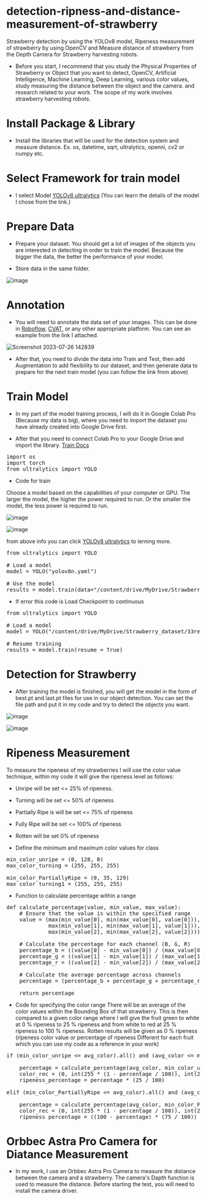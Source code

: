 # detection-ripness-and-distance-measurement-of-strawberry
Strawberry detection by using the YOLOv8 model, Ripeness measurement of strawberry by using OpenCV and Measure distance of strawberry from the Depth Camera for Strawberry harvesting robots.

* Before you start, I recommend that you study the Physical Properties of Strawberry or Object that you want to detect, OpenCV, Artificial Intelligence, Machine Learning, Deep Learning, various color values, study measuring the distance between the object and the camera. and research related to your work. The scope of my work involves strawberry harvesting robots.

# Install Package & Library

* Install the libraries that will be used for the detection system and measure distance.
  Ex. os, datetime, sqrt, ultralytics, openni, cv2 or numpy etc.

# Select Framework for train model

* I select Model [YOLOv8 ultralytics](https://github.com/ultralytics/ultralytics)
(You can learn the details of the model I chose from the link.)

# Prepare Data

* Prepare your dataset. You should get a lot of images of the objects you are interested in detecting in order to train the model. Because the bigger the data, the better the performance of your model.

* Store data in the same folder.

![image](https://github.com/smartfarmdiy/detection-ripeness-and-distance-measurement-of-strawberry/assets/63504401/911c6a78-71c9-42ed-a431-0505409facd0)

# Annotation

* You will need to annotate the data set of your images. This can be done in [Roboflow](https://www.youtube.com/watch?v=wuZtUMEiKWY&list=PLrQjg-8WJZpOnfbFXyOfLlVfkQnRUCjCO&index=13), [CVAT](https://www.youtube.com/watch?v=m9fH9OWn8YM&list=PLrQjg-8WJZpOnfbFXyOfLlVfkQnRUCjCO&index=12), or any other appropriate platform. You can see an example from the link I attached.

![Screenshot 2023-07-26 142839](https://github.com/smartfarmdiy/detection-ripeness-and-distance-measurement-of-strawberry/assets/63504401/50861953-ac16-4693-873b-20d38857f787)

* After that, you need to divide the data into Train and Test, then add Augmentation to add flexibility to our dataset, and then generate data to prepare for the next train model (you can follow the link from above)

# Train Model

* In my part of the model training process, I will do it in Google Colab Pro (Because my data is big), where you need to import the dataset you have already created into Google Drive first.

* After that you need to connect Colab Pro to your Google Drive and import the library. [Train Docs](https://docs.ultralytics.com/modes/train/)

<pre>
import os
import torch
from ultralytics import YOLO
</pre>

* Code for train

Choose a model based on the capabilities of your computer or GPU. The larger the model, the higher the power required to run. Or the smaller the model, the less power is required to run.

![image](https://github.com/smartfarmdiy/detection-ripeness-and-distance-measurement-of-strawberry/assets/63504401/e8f39c00-a7b5-4313-96c0-a54c65d053a5)

![image](https://github.com/smartfarmdiy/detection-ripeness-and-distance-measurement-of-strawberry/assets/63504401/9178a6ff-9a1c-42bd-834d-b417b7d399a1)

from above info you can click [YOLOv8 ultralytics](https://github.com/ultralytics/ultralytics) to lerning more.
<pre>
from ultralytics import YOLO

# Load a model
model = YOLO("yolov8n.yaml")

# Use the model
results = model.train(data="/content/drive/MyDrive/Strawberry_dataset/google_colab_config.yaml", epochs=200, imgsz =640)
</pre>

* If error this code is Load Checkpoint to continuous

<pre>
from ultralytics import YOLO

# Load a model
model = YOLO("/content/drive/MyDrive/Strawberry_dataset/33resume/detect/train/weights/last.pt")

# Resume training
results = model.train(resume = True)
</pre>

# Detection for Strawberry

* After training the model is finished, you will get the model in the form of best.pt and last.pt files for use in our object detection. You can set the file path and put it in my code and try to detect the objects you want.

![image](https://github.com/smartfarmdiy/detection-ripeness-and-distance-measurement-of-strawberry/assets/63504401/57a3d459-cbaa-4d11-9e5f-9dab30093158)

![image](https://github.com/smartfarmdiy/detection-ripeness-and-distance-measurement-of-strawberry/assets/63504401/6e59a357-8862-4417-aed6-851a240e9e1b)

# Ripeness Measurement

To measure the ripeness of my strawberries I will use the color value technique, within my code it will give the ripeness level as follows:

- Unripe will be set <= 25% of ripeness.

- Turning will be set <= 50% of ripeness

- Partially Ripe is will be set <= 75% of ripeness

- Fully Ripe will be set <= 100% of ripeness

- Rotten will be set 0% of ripeness

* Define the minimum and maximum color values for class

<pre>
min_color_unripe = (0, 128, 0)
max_color_turning = (255, 255, 255)

min_color_PartiallyRipe = (0, 35, 129)
max_color_turning1 = (255, 255, 255)
</pre>

* Function to calculate percentage within a range

<pre>
def calculate_percentage(value, min_value, max_value):
    # Ensure that the value is within the specified range
    value = (max(min_value[0], min(max_value[0], value[0])),
             max(min_value[1], min(max_value[1], value[1])),
             max(min_value[2], min(max_value[2], value[2])))

    # Calculate the percentage for each channel (B, G, R)
    percentage_b = ((value[0] - min_value[0]) / (max_value[0] - min_value[0])) * 100
    percentage_g = ((value[1] - min_value[1]) / (max_value[1] - min_value[1])) * 100
    percentage_r = ((value[2] - min_value[2]) / (max_value[2] - min_value[2])) * 100

    # Calculate the average percentage across channels
    percentage = (percentage_b + percentage_g + percentage_r) / 3.0
 
    return percentage
</pre>

* Code for specifying the color range There will be an average of the color values within the Bounding Box of that strawberry. This is then compared to a given color range where I will give the fruit green to white at 0 % ripeness to 25 % ripeness and from white to red at 25 % ripeness to 100 % ripeness. Rotten results will be given as 0 % ripeness (ripeness color value or percentage of ripeness Different for each fruit which you can use my code as a reference in your work)

<pre>
if (min_color_unripe <= avg_color).all() and (avg_color <= max_color_turning).all():

    percentage = calculate_percentage(avg_color, min_color_unripe, max_color_turning)
    color_rec = (0, int(255 * (1 - percentage / 100)), int(255 * (percentage / 100)))
    ripeness_percentage = percentage * (25 / 100)

elif (min_color_PartiallyRipe <= avg_color).all() and (avg_color <= max_color_turning1).all():

    percentage = calculate_percentage(avg_color, min_color_PartiallyRipe, max_color_turning1)
    color_rec = (0, int(255 * (1 - percentage / 100)), int(255 * (percentage / 100)))
    ripeness_percentage = ((100 - percentage) * (75 / 100)) + 25
</pre>

# Orbbec Astra Pro Camera for Diatance Measurement

* In my work, I use an Orbbec Astra Pro Camera to measure the distance between the camera and a strawberry. The camera's Dapth function is used to measure the distance. Before starting the test, you will need to install the camera driver.
